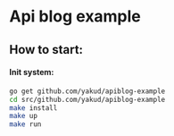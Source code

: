 # Api blog example

## How to start:

#### Init system:
```sh
go get github.com/yakud/apiblog-example
cd src/github.com/yakud/apiblog-example
make install
make up
make run
```